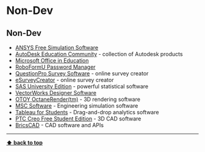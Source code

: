 # Non-Dev

## Non-Dev

- [ANSYS Free Simulation Software](http://ansys.com/Products/AcademicANSYS-Student)
- [AutoDesk Education Community](http://autodesk.com/education/free-software/all) - collection of Autodesk products
- [Microsoft Office in Education](https://products.office.com/en/student/office-in-education)
- [RoboFormU Password Manager](http://roboform.com/promotions/college)
- [QuestionPro Survey Software](http://questionpro.com/student-research) - online survey creator
- [eSurveyCreator](http://esurveycreator.com/students) - online survey creator
- [SAS University Edition](http://sas.com/en-us/software/university-edition.html) - powerful statistical software
- [VectorWorks Designer Software](https://student.myvectorworks.net/content/Products)
- [OTOY OctaneRender(tm)](http://otoy.com/render/octane-render/purchase) - 3D rendering software
- [MSC Software](http://mscsoftware.com/student-editions) - Engineering simulation software
- [Tableau for Students](http://tableau.com/academic/students) - Drag-and-drop analytics software
- [PTC Creo Free Student Edition](http://ptc.com/academic-program/products/free-software/creo-college-download) - 3D CAD software
- [BricsCAD](http://bricsys.com/en_EU/bricscad/academic/index.jsp) - CAD software and APIs

---

**[⬆ back to top](#table-of-contents)**
